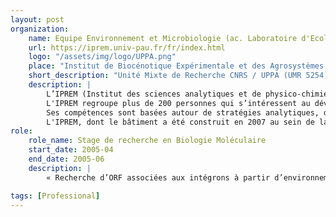 ```yaml
---
layout: post
organization:
    name: Equipe Environnement et Microbiologie (ac. Laboratoire d'Ecologie Moléculaire)
    url: https://iprem.univ-pau.fr/fr/index.html
    logo: "/assets/img/logo/UPPA.png"
    place: "Institut de Biocénotique Expérimentale et des Agrosystèmes (IBEAS), Pau, Pyrénées-Atlantiques, France"
    short_description: "Unité Mixte de Recherche CNRS / UPPA (UMR 5254)."
    description: |
        L’IPREM (Institut des sciences analytiques et de physico-chimie pour l’environnement et les matériaux) est une Unité Mixte de Recherche CNRS / UPPA (UMR 5254).  
        L'IPREM regroupe plus de 200 personnes qui s’intéressent au développement de connaissances fondamentales en physico-chimie, chimie analytique et microbiologie, en relation avec des applications concernant la structure du vivant, la gestion de l’environnement et les propriétés fonctionnelles de différentes classes de matériaux.  
        Ses compétences sont basées autour de stratégies analytiques, de la modélisation, d’approches physico-chimiques, d’études fines de structures et de réactivité, d’élaboration, caractérisation et mise en œuvre à différentes échelles. Elles permettent d’afficher une position originale dans le domaine des applications dans de nombreux secteurs industriels tant au niveau national qu’international.  
        L'IPREM, dont le bâtiment a été construit en 2007 au sein de la technopôle Helioparc, compte différentes antennes sur la côte Basque à Anglet, à l'IBEAS sur le campus de l'UPPA ainsi qu'à Mont de Marsan.
role:
    role_name: Stage de recherche en Biologie Moléculaire
    start_date: 2005-04
    end_date: 2005-06
    description: |
        « Recherche d’ORF associées aux intégrons à partir d’environnements pollués. » (Directeur de projet : Dr Christine CAGNON)

tags: [Professional]
---
```








